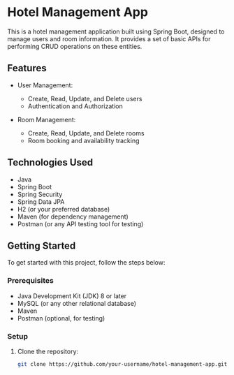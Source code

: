 # Hotel Management App

This is a hotel management application built using Spring Boot, designed to manage users and room information. It provides a set of basic APIs for performing CRUD operations on these entities.

## Features

- User Management:
  - Create, Read, Update, and Delete users
  - Authentication and Authorization

- Room Management:
  - Create, Read, Update, and Delete rooms
  - Room booking and availability tracking

## Technologies Used

- Java
- Spring Boot
- Spring Security
- Spring Data JPA
- H2 (or your preferred database)
- Maven (for dependency management)
- Postman (or any API testing tool for testing)

## Getting Started

To get started with this project, follow the steps below:

### Prerequisites

- Java Development Kit (JDK) 8 or later
- MySQL (or any other relational database)
- Maven
- Postman (optional, for testing)

### Setup

1. Clone the repository:

   ```bash
   git clone https://github.com/your-username/hotel-management-app.git
